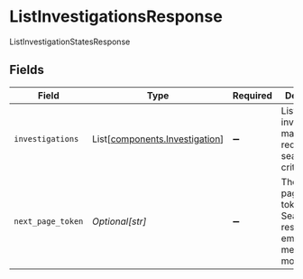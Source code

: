 # ListInvestigationsResponse

ListInvestigationStatesResponse


## Fields

| Field                                                                                  | Type                                                                                   | Required                                                                               | Description                                                                            | Example                                                                                |
| -------------------------------------------------------------------------------------- | -------------------------------------------------------------------------------------- | -------------------------------------------------------------------------------------- | -------------------------------------------------------------------------------------- | -------------------------------------------------------------------------------------- |
| `investigations`                                                                       | List[[components.Investigation](../../models/components/investigation.md)]             | :heavy_minus_sign:                                                                     | List of investigations matching request search criteria                                |                                                                                        |
| `next_page_token`                                                                      | *Optional[str]*                                                                        | :heavy_minus_sign:                                                                     | The next pagination token in the Search response; an empty value means no more results | ZXhhbXBsZQo                                                                            |